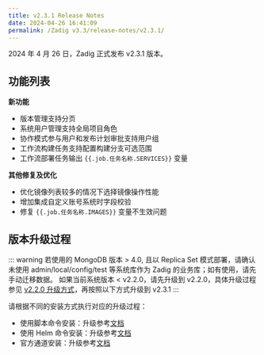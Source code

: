```yaml
---
title: v2.3.1 Release Notes
date: 2024-04-26 16:41:09
permalink: /Zadig v3.3/release-notes/v2.3.1/
---
```


2024 年 4 月 26 日，Zadig 正式发布 v2.3.1 版本。

## 功能列表
**新功能**
- 版本管理支持分页
- 系统用户管理支持全局项目角色
- 协作模式参与用户和发布计划审批支持用户组
- 工作流构建任务支持配置构建分支可选范围
- 工作流部署任务输出 <span v-pre>`{{.job.任务名称.SERVICES}}`</span> 变量

**其他修复及优化**
- 优化镜像列表较多的情况下选择镜像操作性能
- 增加集成自定义账号系统时字段校验
- 修复 <span v-pre>`{{.job.任务名称.IMAGES}}`</span> 变量不生效问题


## 版本升级过程

::: warning
若使用的 MongoDB 版本 > 4.0, 且以 Replica Set 模式部署，请确认未使用 admin/local/config/test 等系统库作为 Zadig 的业务库；如有使用，请先手动迁移数据。
如果当前系统版本 < v2.2.0，请先升级到 v2.2.0，具体升级过程参见 [v2.2.0 升级方式](/Zadig%20v2.2.0/release-notes/v2.2.0/#版本升级过程)，再按照以下方式升级到 v2.3.1
:::


请根据不同的安装方式执行对应的升级过程：

- 使用脚本命令安装：升级参考[文档](/Zadig%20v2.3/install/helm-deploy/#升级)
- 使用 Helm 命令安装：升级参考[文档](/Zadig%20v2.3/install/helm-deploy/#升级)
- 官方通道安装：升级参考[文档](/Zadig%20v2.3/stable/install/#升级)




